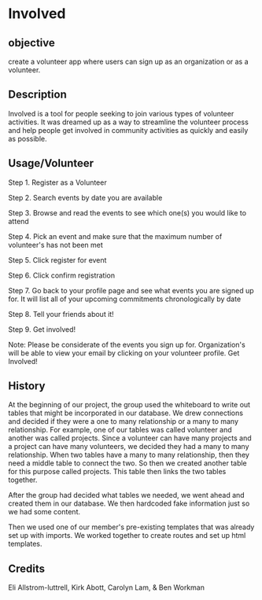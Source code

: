 # Involved

## objective
create a volunteer app where users can sign up as an organization or as a volunteer.

## Description

Involved is a tool for people seeking to join various types of volunteer activities. It was dreamed up as a way to streamline the volunteer process and help people get involved in community activities as quickly and easily as possible.

## Usage/Volunteer

Step 1. Register as a Volunteer

Step 2. Search events by date you are available

Step 3. Browse and read the events to see which one(s) you would like to attend

Step 4. Pick an event and make sure that the maximum number of volunteer's has not been met

Step 5. Click register for event

Step 6. Click confirm registration

Step 7. Go back to your profile page and see what events you are signed up for. It will list all of your upcoming commitments chronologically by date

Step 8. Tell your friends about it!

Step 9. Get involved!

Note: Please be considerate of the events you sign up for. Organization's will be able to view your email by clicking on your volunteer profile. Get Involved!

## History
At the beginning of our project, the group used the whiteboard to write out tables that might be incorporated in our database. We drew connections and decided if they were a one to many relationship or a many to many relationship. For example, one of our tables was called volunteer and another was called projects. Since a volunteer can have many projects and a project can have many volunteers, we decided they had a many to many relationship. When two tables have a many to many relationship, then they need a middle table to connect the two. So then we created another table for this purpose called projects. This table then links the two tables together.

After the group had decided what tables we needed, we went ahead and created them in our database. We then hardcoded fake information just so we had some content.

Then we used one of our member's pre-existing templates that was already set up with imports. We worked together to create routes and set up html templates.

## Credits

Eli Allstrom-luttrell,
Kirk Abott,
Carolyn Lam,
& Ben Workman
